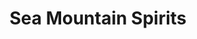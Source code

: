 ---
title: "Sea Mountain Spirits"
url: /north-myrtle-beach/sea-mountain-spirits/
shop: Spirituosen
---